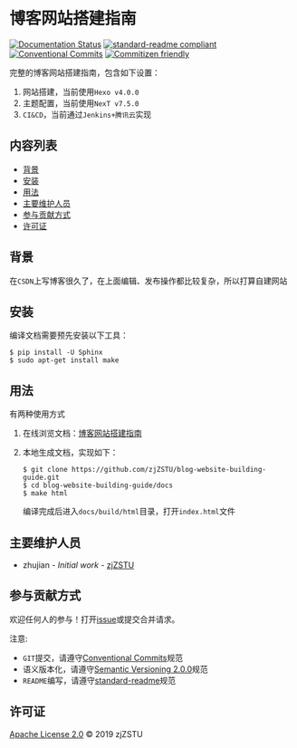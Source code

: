 
# 博客网站搭建指南

[![Documentation Status](https://readthedocs.org/projects/blog-website-building-guide/badge/?version=latest)](https://blog-website-building-guide.readthedocs.io/zh_CN/latest/?badge=latest) [![standard-readme compliant](https://img.shields.io/badge/standard--readme-OK-green.svg?style=flat-square)](https://github.com/RichardLitt/standard-readme) [![Conventional Commits](https://img.shields.io/badge/Conventional%20Commits-1.0.0-yellow.svg)](https://conventionalcommits.org) [![Commitizen friendly](https://img.shields.io/badge/commitizen-friendly-brightgreen.svg)](http://commitizen.github.io/cz-cli/)

完整的博客网站搭建指南，包含如下设置：

1. 网站搭建，当前使用`Hexo v4.0.0`
2. 主题配置，当前使用`NexT v7.5.0`
3. `CI&CD`，当前通过`Jenkins+腾讯云`实现

## 内容列表

- [背景](#背景)
- [安装](#安装)
- [用法](#用法)
- [主要维护人员](#主要维护人员)
- [参与贡献方式](#参与贡献方式)
- [许可证](#许可证)

## 背景

在`CSDN`上写博客很久了，在上面编辑、发布操作都比较复杂，所以打算自建网站

## 安装

编译文档需要预先安装以下工具：

```
$ pip install -U Sphinx
$ sudo apt-get install make
```

## 用法

有两种使用方式

1. 在线浏览文档：[博客网站搭建指南](https://blog-website-building-guide.readthedocs.io/zh_CN/latest/)

2. 本地生成文档，实现如下：

    ```
    $ git clone https://github.com/zjZSTU/blog-website-building-guide.git
    $ cd blog-website-building-guide/docs
    $ make html
    ```
    编译完成后进入`docs/build/html`目录，打开`index.html`文件

## 主要维护人员

* zhujian - *Initial work* - [zjZSTU](https://github.com/zjZSTU)

## 参与贡献方式

欢迎任何人的参与！打开[issue](https://github.com/zjZSTU/hexo-guide/issues)或提交合并请求。

注意:

* `GIT`提交，请遵守[Conventional Commits](https://www.conventionalcommits.org/en/v1.0.0-beta.4/)规范
* 语义版本化，请遵守[Semantic Versioning 2.0.0](https://semver.org)规范
* `README`编写，请遵守[standard-readme](https://github.com/RichardLitt/standard-readme)规范

## 许可证

[Apache License 2.0](LICENSE) © 2019 zjZSTU
